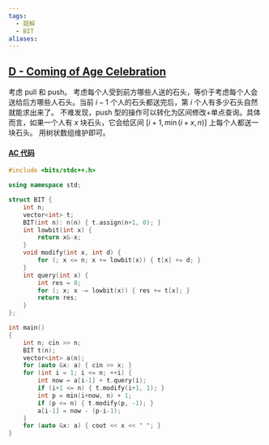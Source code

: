 ```yaml
---
tags:
  - 题解
  - BIT
aliases:
---
```

## [D - Coming of Age Celebration](https://atcoder.jp/contests/abc388/tasks/abc388_d)

考虑 pull 和 push。
考虑每个人受到前方哪些人送的石头，等价于考虑每个人会送给后方哪些人石头。当前 $i-1$ 个人的石头都送完后，第 $i$ 个人有多少石头自然就能求出来了。
不难发现，push 型的操作可以转化为区间修改+单点查询。具体而言，如果一个人有 $x$ 块石头，它会给区间 $[i+1,\min(i+x, n)]$ 上每个人都送一块石头。
用树状数组维护即可。

#### [AC 代码](https://atcoder.jp/contests/abc388/submissions/61573187)

```cpp
#include <bits/stdc++.h>

using namespace std;

struct BIT {
    int n; 
    vector<int> t;
    BIT(int n): n(n) { t.assign(n+1, 0); }
    int lowbit(int x) {
        return x&-x;
    }
    void modify(int x, int d) {
        for (; x <= n; x += lowbit(x)) { t[x] += d; }
    } 
    int query(int x) {
        int res = 0;
        for (; x; x -= lowbit(x)) { res += t[x]; }
        return res;
    }
};

int main()
{
    int n; cin >> n;
    BIT t(n);
    vector<int> a(n);
    for (auto &x: a) { cin >> x; }
    for (int i = 1; i <= n; ++i) {
        int now = a[i-1] + t.query(i);
        if (i+1 <= n) { t.modify(i+1, 1); }
        int p = min(i+now, n) + 1;
        if (p <= n) { t.modify(p, -1); }
        a[i-1] = now - (p-i-1);
    }
    for (auto &x: a) { cout << x << " "; }
}
```
